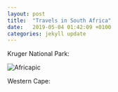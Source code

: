 ```yaml
---
layout: post
title:  "Travels in South Africa"
date:   2019-05-04 01:42:09 +0100
categories: jekyll update
---
```


Kruger National Park:

![Africapic]({{TiffanyVlaar.github.io}}/pics/test.JPG)


Western Cape: